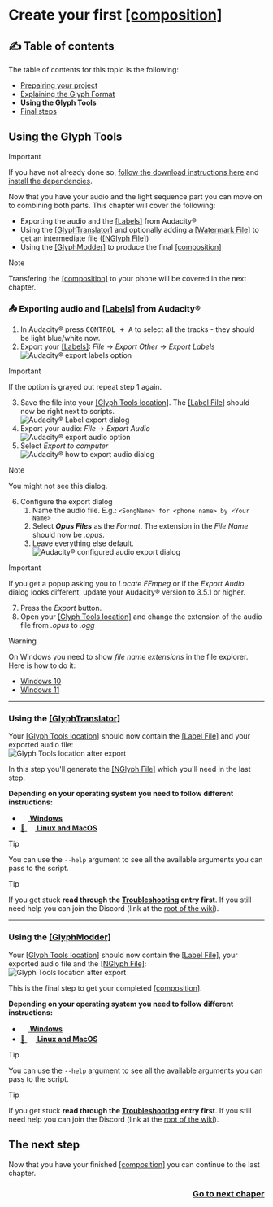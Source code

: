# Create your first [\[composition\]](../1_Terminology.md#compositioncompositions)
## :writing_hand: Table of contents
The table of contents for this topic is the following:
- [Prepairing your project](./README.md)
- [Explaining the Glyph Format](./1_Explaining%20the%20Glyph%20Format.md)
- **Using the Glyph Tools**
- [Final steps](./3_Final%20steps.md)

## Using the Glyph Tools
> [!IMPORTANT]
> If you have not already done so, [follow the download instructions here](../2_Downloading%20Glyph%20Tools.md) and [install the dependencies](../3_Installing%20Dependencies/README.md).

Now that you have your audio and the light sequence part you can move on to combining both parts. This chapter will cover the following:
* Exporting the audio and the [\[Labels\]](../1_Terminology.md#label) from Audacity&reg;
* Using the [\[GlyphTranslator\]](../1_Terminology.md#glyphtranslator) and optionally adding a [\[Watermark File\]](../1_Terminology.md#watermark-file) to get an intermediate file ([\[NGlyph File\]](../1_Terminology.md#nglyph-file))
* Using the [\[GlyphModder\]](../1_Terminology.md#glyphmodder) to produce the final [\[composition\]](../1_Terminology.md#compositioncompositions)

> [!NOTE]
> Transfering the [\[composition\]](../1_Terminology.md#compositioncompositions) to your phone will be covered in the next chapter.

<!-- TOC --><a name="exporting-audio-and-labels-from-audacity"></a>
### :outbox_tray: Exporting audio and [\[Labels\]](../1_Terminology.md#label) from Audacity&reg;
1. In Audacity&reg; press <kbd>CONTROL + A</kbd> to select all the tracks - they should be light blue/white now.
2. Export your [\[Labels\]](../1_Terminology.md#label): *File* -> *Export Other* -> *Export Labels*  
![Audacity&reg; export labels option](./assets/Audacity%20export%20labels%20option.png)
> [!IMPORTANT]
> If the option is grayed out repeat step 1 again.
3. Save the file into your [\[Glyph Tools location\]](../1_Terminology.md#glyph-tools-location). The [\[Label File\]](../1_Terminology.md#label-file) should now be right next to scripts.  
![Audacity&reg; Label export dialog](./assets/Audacity%20Label%20export%20dialog.png)
4. Export your audio: *File* -> *Export Audio*  
![Audacity&reg; export audio option](./assets/Audacity%20export%20audio%20option.png)
5. Select *Export to computer*  
![Audacity&reg; how to export audio dialog](./assets/Audacity%20how%20to%20export%20audio%20dialog.png)
> [!NOTE]
> You might not see this dialog.
6. Configure the export dialog
    1. Name the audio file. E.g.: `<SongName> for <phone name> by <Your Name>`
    2. Select ***Opus Files*** as the *Format*. The extension in the *File Name* should now be *.opus*.
    3. Leave everything else default.  
![Audacity&reg; configured audio export dialog](./assets/Audacity%20configured%20audio%20export%20dialog.png)
> [!IMPORTANT]
> If you get a popup asking you to *Locate FFmpeg* or if the *Export Audio* dialog looks different, update your Audacity&reg; version to 3.5.1 or higher.
7. Press the *Export* button.
8. Open your [\[Glyph Tools location\]](../1_Terminology.md#glyph-tools-location) and change the extension of the audio file from *.opus* to *.ogg*
> [!WARNING]
> On Windows you need to show *file name extensions* in the file explorer. Here is how to do it:
> * [Windows 10](https://fileinfo.com/img/help/windows_10_file_name_extensions_checkbox.png)
> * [Windows 11](https://lazyadmin.nl/wp-content/uploads/2021/08/image-5.png.webp)

***

### Using the [\[GlyphTranslator\]](../1_Terminology.md#glyphtranslator)
Your [\[Glyph Tools location\]](../1_Terminology.md#glyph-tools-location) should now contain the [\[Label File\]](../1_Terminology.md#label-file) and your exported audio file:  
![Glyph Tools location after export](./assets/Glyph%20Tools%20location%20after%20export.png)

In this step you'll generate the [\[NGlyph File\]](../1_Terminology.md#nglyph-file) which you'll need in the last step.

**Depending on your operating system you need to follow different instructions:**
* **[<img src="https://www.vectorlogo.zone/logos/microsoft/microsoft-icon.svg" height="15"/> Windows](./2a_Using%20the%20GlyphTranslator%20Windows.md)**
* **[:penguin: <img src="https://www.vectorlogo.zone/logos/apple/apple-tile.svg" height="16"/> Linux and MacOS](./2b_Using%20the%20GlyphTranslator%20Linux%20and%20MacOS.md)**

> [!TIP]
> You can use the `--help` argument to see all the available arguments you can pass to the script.

> [!TIP]
> If you get stuck **read through the [Troubleshooting](../6_Troubleshooting.md) entry first**. If you still need help you can join the Discord (link at the [root of the wiki](../README.md#need-help)).

***

### Using the [\[GlyphModder\]](../1_Terminology.md#glyphmodder)
Your [\[Glyph Tools location\]](../1_Terminology.md#glyph-tools-location) should now contain the [\[Label File\]](../1_Terminology.md#label-file), your exported audio file and the [\[NGlyph File\]](../1_Terminology.md#nglyph-file):  
![Glyph Tools location after export](./assets/Glyph%20Tools%20location%20after%20GlyphTranslator.png)

This is the final step to get your completed [\[composition\]](../1_Terminology.md#compositioncompositions).

**Depending on your operating system you need to follow different instructions:**
* **[<img src="https://www.vectorlogo.zone/logos/microsoft/microsoft-icon.svg" height="15"/> Windows](./2c_Using%20the%20GlyphModder%20Windows.md)**
* **[:penguin: <img src="https://www.vectorlogo.zone/logos/apple/apple-tile.svg" height="17"/> Linux and MacOS](./2d_Using%20the%20GlyphModder%20Linux%20and%20MacOS.md)**

> [!TIP]
> You can use the `--help` argument to see all the available arguments you can pass to the script.

> [!TIP]
> If you get stuck **read through the [Troubleshooting](../6_Troubleshooting.md) entry first**. If you still need help you can join the Discord (link at the [root of the wiki](../README.md#need-help)).

## The next step
Now that you have your finished [\[composition\]](../1_Terminology.md#compositioncompositions) you can continue to the last chapter.

<div align="right"><h3><a href="3_Final steps.md">Go to next chaper</a></h3></div>